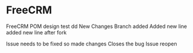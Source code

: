 # FreeCRM
FreeCRM POM design test dd
New Changes
Branch added
Added new line
added new line after fork

Issue needs to be fixed so made changes
Closes the bug
Issue reopen
